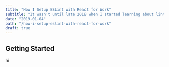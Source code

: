 ```yaml
---
title: "How I Setup ESLint with React for Work"
subtitle: "It wasn't until late 2018 when I started learning about linting. Here's what i learned about ESLint, and how I set it up for my team"
date: "2019-01-04"
path: "/how-i-setup-eslint-with-react-for-work"
draft: true
---
```


## Getting Started

hi
